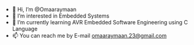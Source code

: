 - 👋 Hi, I’m @Omaaraymaan
- 👀 I’m interested in Embedded Systems 
- 🌱 I’m currently learning AVR Embedded Software Engineering using C Language 
- 📫 You can reach me by E-mail omaaraymaan.23@gmail.com



<!---
Omaaraymaan/Omaaraymaan is a ✨ special ✨ repository because its `README.md` (this file) appears on your GitHub profile.
You can click the Preview link to take a look at your changes.
--->

